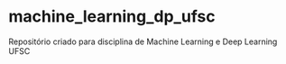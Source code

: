 # machine_learning_dp_ufsc
Repositório criado para disciplina de Machine Learning e Deep Learning UFSC
